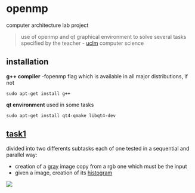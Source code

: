 # openmp
computer architecture lab project 
> use of openmp and qt graphical environment to solve several tasks specified by the teacher - [uclm](https://www.uclm.es/) computer science

## installation
**g++ compiler** -fopenmp flag which is available in all  major distributions, if not
```
sudo apt-get install g++
```
**qt environment** used in some tasks 
```
sudo apt-get install qt4-qmake libqt4-dev
```

## [task1](/reqs/task1.pdf) 
divided into two differents subtasks each of one tested in a sequential and parallel way:
- creation of a [gray][g] image copy from a rgb one which must be the input
- given a image, creation of its [histogram][h]

![](/files/graya.gif)

[g]: https://github.com/jupcan/openmp/tree/master/graya
[h]: https://github.com/jupcan/openmp/tree/master/histogram
